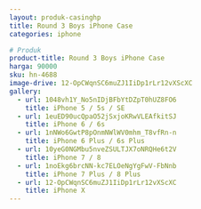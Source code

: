 ```yaml
---
layout: produk-casinghp
title: Round 3 Boys iPhone Case
categories: iphone

# Produk
product-title: Round 3 Boys iPhone Case
harga: 90000
sku: hn-4688
image-drive: 12-OpCWqnSC6muZJ1IiDp1rLr12vXScXC
gallery:
  - url: 1048vh1Y_No5nIDjBFbYtDZpT0hUZ8FO6
    title: iPhone 5 / 5s / SE
  - url: 1euED90ucQpaO52jSxjoKRwVLEAfkitSJ
    title: iPhone 6 / 6s
  - url: 1nNWo6GwtP8pOnmNWlWV0mhm_T8vfRn-n
    title: iPhone 6 Plus / 6s Plus
  - url: 10yeG0NGMbu5nveZSULTJX7oNRQHe6t2V
    title: iPhone 7 / 8
  - url: 1noEkg6brcNN-kc7ELOeNgYgFwV-FbNnb
    title: iPhone 7 Plus / 8 Plus
  - url: 12-OpCWqnSC6muZJ1IiDp1rLr12vXScXC
    title: iPhone X
---
```

